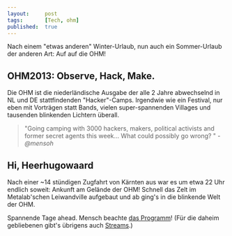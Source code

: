 ```yaml
---
layout: 	post
tags: 		[Tech, ohm]
published: 	true
---
```


Nach einem "etwas anderen" Winter-Urlaub, nun auch ein Sommer-Urlaub der anderen Art: Auf auf die OHM!

## OHM2013: Observe, Hack, Make.

Die OHM ist die niederländische Ausgabe der alle 2 Jahre abwechselnd in NL und DE stattfindenden "Hacker"-Camps. Irgendwie wie ein Festival, nur eben mit Vorträgen statt Bands, vielen super-spannenden Villages und tausenden blinkenden Lichtern überall.

> "Going camping with 3000 hackers, makers, political activists and former secret agents this week… What could possibly go wrong? " - *@mensoh*

## Hi, Heerhugowaard

Nach einer ~14 stündigen Zugfahrt von Kärnten aus war es um etwa 22 Uhr endlich soweit: Ankunft am Gelände der OHM! Schnell das Zelt im Metalab'schen Leiwandville aufgebaut und ab ging's in die blinkende Welt der OHM.


Spannende Tage ahead. Mensch beachte [das Programm](https://program.ohm2013.org)!
(Für die daheim gebliebenen gibt's übrigens auch [Streams](http://tv.nifhack.nl).)